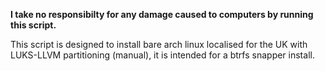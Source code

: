 **I take no responsibilty for any damage caused to computers by running this script.**

This script is designed to install bare arch linux localised for the UK with LUKS-LLVM partitioning (manual), it is intended for a btrfs snapper install.
